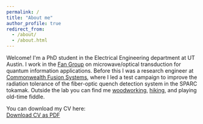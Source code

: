 ```yaml
---
permalink: /
title: "About me"
author_profile: true
redirect_from: 
  - /about/
  - /about.html
---
```


Welcome! I'm a PhD student in the Electrical Engineering department at UT Austin. I work in the [Fan Group](https://sites.utexas.edu/lfan/) on microwave/optical transduction for quantum information applications. Before this I was a research engineer at [Commonwealth Fusion Systems](https://www.cfs.energy), where I led a test campaign to improve the radiation tolerance of the fiber-optic quench detection system in the SPARC tokamak. Outside the lab you can find me [woodworking](/projects/woodworking), [hiking](/posts/pct), and playing old-time fiddle. 

You can download my CV here:
<br><a href="{{ base_path }}/files/Owen_Duke_CV.pdf" class="btn btn--primary">Download CV as PDF</a>